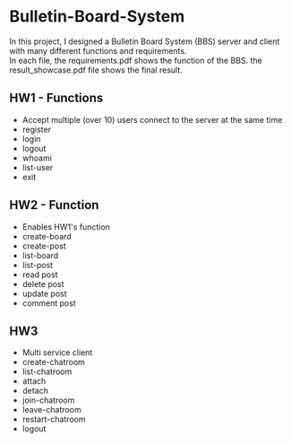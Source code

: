 # Bulletin-Board-System

In this project, I designed a Bulletin Board System (BBS) server and client with many different functions and requirements. <br> 
In each file, the requirements.pdf shows the function of the BBS. the result_showcase.pdf file shows the final result.


## HW1 - Functions 
- Accept multiple (over 10) users connect to the server at the same time 
- register
- login
- logout
- whoami
- list-user
- exit 

## HW2 - Function 
- Enables HW1's function 
- create-board
- create-post 
- list-board
- list-post 
- read post
- delete post 
- update post
- comment post 

## HW3 
- Multi service client 
- create-chatroom 
- list-chatroom 
- attach 
- detach
- join-chatroom 
- leave-chatroom 
- restart-chatroom 
- logout 

